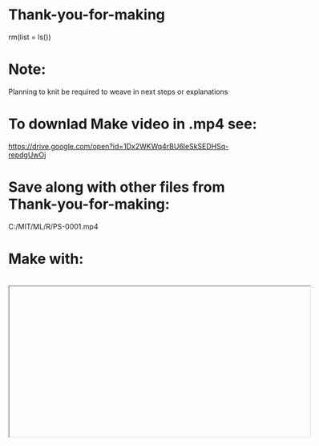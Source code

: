 # Thank-you-for-making
rm(list = ls())
# Note:
Planning to knit be required to weave in next steps or explanations
# To downlad Make video in .mp4 see:
https://drive.google.com/open?id=1Dx2WKWq4rBU6leSkSEDHSq-repdgUwOj
# Save along with other files from Thank-you-for-making:
C:/MIT/ML/R/PS-0001.mp4
# Make with:
<br>
<iframe
    width="600"
    height="300"
    src="file://C:/MIT/ML/R/PS-0001.mp4">
</iframe>
<br>
